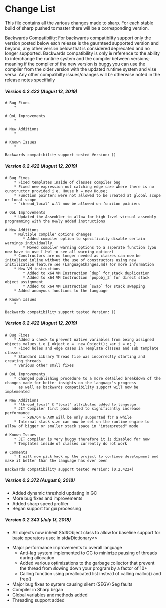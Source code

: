 # Change List
This file contains all the various changes made to sharp. 
For each stable build of sharp pushed to master there will be a corresponding version.

Backwards Compatibility:
For backwards compatibility support only the version posted below each release is the gaurnteed supported version and beyond,
any other version below that is considered deprecated and no longer supported. Backwards compatibility is only in reference
to the ability to interchange the runtime system and the compiler between versions; meaning if the compiler of the new version is buggy you can use the compiler
from the older version with the updated runtime system and vise versa. Any other compatibilty issues/changes will be otherwise noted in the release notes specifially.

##### Version 0.2.422 (August 12, 2019)
    # Bug Fixes
        *

    # QoL Improvements
        *

    # New Additions
        *

    # Known Issues
        *

    Backwards compatibility support tested Version: ()

##### Version 0.2.422 (August 12, 2019)
    # Bug Fixes
        * Fixed templates inside of classes compiler bug
        * Fixed new expression not catching edge case where there is no cunstructor provided i.e. House h = new House;
        * Function pointers were not allowed to be created at global scope or local scope
        * `thread_local` will now be allowed on function pointers

    # QoL Improvements
        * Updated the Assembler to allow for high level virtual assembly programming with the newly added instructions

    # New Additions
        * Multiple compiler options changes
            * Added compiler option to specifically disable certain warnings individually
            * Moved compiler warning options to a seperate function (you now have to use [-hw] to see all warning options)
        * Constructors are no longer needed as classes can now be initalized inline without the use of constructors using new initilization feature see (LanguageChanges.md) for more information 
        * New VM instructions
            * Added to x64 VM Instruction `dup` for stack duplication
            * Added to x64 VM Instruction `popobj_2` for direct stack object assignment
            * Added to x64 VM Instruction `swap` for stack swapping
        * Added anomyous functions to the language

    # Known Issues
        *

    Backwards compatibility support tested Version: ()

##### Version 0.2.422 (August 12, 2019)
    # Bug Fixes
        * Added a check to prevent native variables from being assigned objects values i.e { object o =  new Object(); var i = o; }
        * Fixed holes and edge cases in Template classes and sub template classes
        * Standard Library Thread file was incorrectly starting and creating threads
        * Various other small fixes

    # QoL Improvements
        * Changed publishing procedure to a more detailed breakdown of the changes made for better insights on the language's progress
          as well as backwards compatibility support will now be implemented

    # New Additions
        * "thread_local" & "local" attributes added to language
        * JIT Compiler first pass added to significantly increase performance
            - x86/64 & ARM will be only supported for a while
        * Internal stack size can now be set on the runtime engine to allow of bigger or smaller stack space in "interpreted" mode

    # Known Issues
        * JIT compiler is very buggy therefore it is disabled for now
        * Templates inside of classes currently do not work

    # Comments
        * I will now pick back up the project to continue development and make it better than the language has ever been

    Backwards compatibility support tested Version: (0.2.422+)

##### Version 0.2.372 (August 6, 2018)
* Added dynamic threshold updating in GC
* More bug fixes and improvements
* Added sharp speed profiler
* Began support for gui processing

##### Version 0.2.343 (July 13, 2018)

- All objects now inherit Std#Object class to allow for baseline support
for basic operators used in std#Dictionary<>
* Major performance improvements to overall language
    - Anti-lag system implemented to GC to minimize pausing of threads during allocation
    - Added various optimizations to the garbage collector that prevent the thread from slowing down your program by a factor of 10+ 
    - Calling function using preallocated list instead of calling malloc() and free()
* Major bug fixes to system causing silent (SEGV) Seg faults
* Compiler in Sharp began
* Global variables and methods added
* Threading support added
